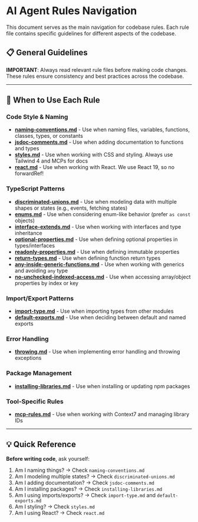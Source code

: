 # AI Agent Rules Navigation

This document serves as the main navigation for codebase rules. Each rule file contains specific guidelines for different aspects of the codebase.

## 📋 General Guidelines

**IMPORTANT**: Always read relevant rule files before making code changes. These rules ensure consistency and best practices across the codebase.

---

## 🎯 When to Use Each Rule

### Code Style & Naming
- **[naming-conventions.md](./rules/naming-conventions.md)** - Use when naming files, variables, functions, classes, types, or constants
- **[jsdoc-comments.md](./rules/jsdoc-comments.md)** - Use when adding documentation to functions and types
- **[styles.md](./rules/styles.md)** - Use when working with CSS and styling. Always use Tailwind 4 and MCPs for docs
- **[react.md](./rules/react.md)** - Use when working with React. We use React 19, so no forwardRef!

### TypeScript Patterns
- **[discriminated-unions.md](./rules/discriminated-unions.md)** - Use when modeling data with multiple shapes or states (e.g., events, fetching states)
- **[enums.md](./rules/enums.md)** - Use when considering enum-like behavior (prefer `as const` objects)
- **[interface-extends.md](./rules/interface-extends.md)** - Use when working with interfaces and type inheritance
- **[optional-properties.md](./rules/optional-properties.md)** - Use when defining optional properties in types/interfaces
- **[readonly-properties.md](./rules/readonly-properties.md)** - Use when defining immutable properties
- **[return-types.md](./rules/return-types.md)** - Use when defining function return types
- **[any-inside-generic-functions.md](./rules/any-inside-generic-functions.md)** - Use when working with generics and avoiding `any` type
- **[no-unchecked-indexed-access.md](./rules/no-unchecked-indexed-access.md)** - Use when accessing array/object properties by index or key

### Import/Export Patterns
- **[import-type.md](./rules/import-type.md)** - Use when importing types from other modules
- **[default-exports.md](./rules/default-exports.md)** - Use when deciding between default and named exports

### Error Handling
- **[throwing.md](./rules/throwing.md)** - Use when implementing error handling and throwing exceptions

### Package Management
- **[installing-libraries.md](./rules/installing-libraries.md)** - Use when installing or updating npm packages

### Tool-Specific Rules
- **[mcp-rules.md](./rules/mcp-rules.md)** - Use when working with Context7 and managing library IDs

---

## 💡 Quick Reference

**Before writing code**, ask yourself:
1. Am I naming things? → Check `naming-conventions.md`
2. Am I modeling multiple states? → Check `discriminated-unions.md`
3. Am I adding documentation? → Check `jsdoc-comments.md`
4. Am I installing packages? → Check `installing-libraries.md`
5. Am I using imports/exports? → Check `import-type.md` and `default-exports.md`
6. Am I styling? -> Check `styles.md`
7. Am I using React? -> Check `react.md`
